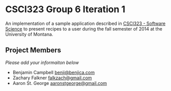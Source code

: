 # CSCI323 Group 6 Iteration 1

An implementation of a sample application described in [CSCI323 - Software Science](https://moodle.umt.edu/course/view.php?id=5416) to present recipes to a user during the fall semester of 2014 at the University of Montana.

## Project Members
_Please add your informaiton below_

* Benjamin Campbell [benji@benjica.com](mailto:benji@benjica.com)
* Zachary Falkner [falkzach@gmail.com](mailto:falkzach@gmail.com)
* Aaron St. George [aaronstgeorge@gmail.com](mailto:aaronstgeorge+school@gmail.com)
